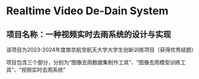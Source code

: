 # Realtime Video De-Dain System
## 项目名称：一种视频实时去雨系统的设计与实现
该项目为2023-2024年度南京航空航天大学大学生创新训练项目（获得优秀结题）

项目包含三个部分，分别为“图像去雨数据集制作工具”、“图像去雨模型训练工具”、“视频实时去雨系统”
